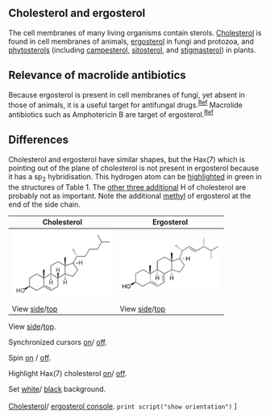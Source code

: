 ## Cholesterol and ergosterol

The cell membranes of many living organisms contain sterols. [Cholesterol](https://en.wikipedia.org/wiki/Cholesterol) is found in cell membranes of animals, [ergosterol](https://en.wikipedia.org/wiki/Ergosterol) in fungi and protozoa, and [phytosterols](https://en.wikipedia.org/wiki/Phytosterol) (including [campesterol](https://en.wikipedia.org/wiki/Campesterol), [sitosterol](https://en.wikipedia.org/wiki/Sitosterol), and [stigmasterol](https://en.wikipedia.org/wiki/Sitosterol)) in plants.

## Relevance of macrolide antibiotics

Because ergosterol is present in cell membranes of fungi, yet absent in those of animals, it is a useful target for antifungal drugs.<sup>[Ref](https://en.wikipedia.org/wiki/Ergosterol#Target_for_antifungal_drugs)</sup> Macrolide antibiotics such as Amphotericin B are target of ergosterol.<sup>[Ref](https://academic.oup.com/jac/article/49/suppl_1/7/2473430)</sup>

## Differences

Cholesterol and ergosterol have similar shapes, but the Hax(7) which is pointing out of the plane of cholesterol is not present in ergosterol because it has a sp<sub>2</sub> hybridisation. This hydrogen atom can be <a href='javascript:Jmol.script(JmolAppletA,"select atomno = 41;color [0,255,0]")'>highlighted</a> in green in the structures of Table 1. The <a href='javascript:Jmol.script(JmolAppletA,"select atomno = 30, atomno = 48, atomno = 50;color [0,127,127]")'>other three additional</a> H of cholesterol are probably not as important. Note the additional <a href='javascript:Jmol.script(JmolAppletB,"select atomno = 65, atomno = 66, atomno = 67;color [127,127,0]")'>methyl</a> of ergosterol at the end of the side chain.

<script type="text/javascript" src="src/JSmol.min.js"></script>
<script type="text/javascript">
Cholest = {
    script: "set antialiasDisplay true;load data/cholesterol-3D.sdf;cartoon on;color cartoon structure;rotate z 118.48; rotate y 117.66; rotate z -47.64;",
    width:350,      
    j2sPath: "src/j2s",   
    disableJ2SLoadMonitor: false,
    isableInitialConsole: true
}
Ergost = {
    script: "set antialiasDisplay true;load data/ergosterol-3D.sdf;cartoon on;color cartoon structure;rotate z -113.86; rotate y 135.11; rotate z -93.93;",
    width:350,      
    j2sPath: "src/j2s",   
    disableJ2SLoadMonitor: false,
    isableInitialConsole: true
}

</script>

|Cholesterol|Ergosterol|
|----------|-----------|
|<center><img src="data/Cholesterol_2D.svg.png" alt="cholesterol" width="200" /></center> | <center><img src="data/Ergosterol_2D.svg.png" alt="ergosterol" width="200" /></center>|
|<script>Jmol.getApplet("JmolAppletA",Cholest);</script>|<script>Jmol.getApplet("JmolAppletB",Ergost);</script>|
|View <a href='javascript:Jmol.script(JmolAppletA,"reset; rotate z 33.34; rotate y 125.99; rotate z -67.45;select atomno = 41;color [0,255,0]")'>side</a>/<a href='javascript:Jmol.script(JmolAppletA,"reset;rotate z 118.48; rotate y 117.66; rotate z -47.64;select atomno = 41;color [0,255,0]")'>top</a>|View <a href='javascript:Jmol.script(JmolAppletB,"reset; rotate z -179.67; rotate y 93.62; rotate z -93.8;")'>side</a>/<a href='javascript:Jmol.script(JmolAppletB,"reset; rotate z -113.86; rotate y 135.11; rotate z -93.93;")'>top</a>|

<script>javascript:Jmol.script(JmolAppletA,"sync * on;sync * \"set syncMouse TRUE\"");</script>

View <a href='javascript:Jmol.script(JmolAppletA,"reset; rotate z 33.34; rotate y 125.99; rotate z -67.45;select atomno = 41;color [0,255,0]");javascript:Jmol.script(JmolAppletB,"reset; rotate z -179.67; rotate y 93.62; rotate z -93.8; ")'>side</a>/<a href='javascript:Jmol.script(JmolAppletA,"reset;rotate z 118.48; rotate y 117.66; rotate z -47.64;select atomno = 41;color [0,255,0]");javascript:Jmol.script(JmolAppletB,"reset; rotate z -113.86; rotate y 135.11; rotate z -93.93;")'>top</a>. 

Synchronized cursors 
<a href='javascript:Jmol.script(JmolAppletA,"sync * on;sync * \"set syncMouse TRUE\"")'>on</a>/
<a href='javascript:Jmol.script(JmolAppletA,"sync * off")'>off</a>.

Spin 
<a href='javascript:Jmol.script(JmolAppletA,"spin on");javascript:Jmol.script(JmolAppletB,"spin on")'>on</a> /
<a href='javascript:Jmol.script(JmolAppletA,"spin off");javascript:Jmol.script(JmolAppletB,"spin off")'>off</a>.

Highlight Hax(7) cholesterol 
<a href='javascript:Jmol.script(JmolAppletA,"select atomno = 41;color [0,255,0]")'>on</a>/
<a href='javascript:Jmol.script(JmolAppletA,"select atomno = 41;color [255,255,255]")'>off</a>.

Set
<a href='javascript:Jmol.script(JmolAppletA,"script APPLET * \"background white\"")'> white</a>/
<a href='javascript:Jmol.script(JmolAppletA,"script APPLET * \"background black\"")'>black</a> background.
<br><br>
<a href='javascript:Jmol.script(JmolAppletA,"console")'>Cholesterol</a>/
<a href='javascript:Jmol.script(JmolAppletB,"console")'>ergosterol console</a>.
<code>print script("show orientation")</code>
]